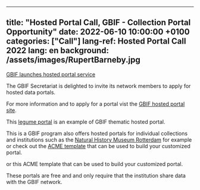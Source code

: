 

---
title:  "Hosted Portal Call, GBIF - Collection Portal Opportunity"
date:   2022-06-10 10:00:00 +0100
categories: ["Call"]
lang-ref: Hosted Portal Call 2022
lang: en
background: /assets/images/RupertBarneby.jpg
---


[GBIF launches hosted portal service](https://www.gbif.org/news/5D3ijLXMbpiZDBj0y0z1J/gbif-launches-hosted-portal-service)

The GBIF Secretariat is delighted to invite its network members to apply for hosted data portals.

For more information and to apply for a portal vist the [GBIF hosted portal site](https://www.gbif.org/hosted-portals).

This [legume portal](https://www.legumedata.org/) is an  example of GBIF thematic hosted portal. 

This is a GBIF program also offers hosted portals for individual collections and institutions such as the [Natural History Museum Rotterdam](https://specimens.hetnatuurhistorisch.nl/) for example or check out the [ACME template](https://hp-nhc-template.gbif-staging.org/) that can  be used to build your customized portal.

or this ACME template that can  be used to build your customized portal.  

These portals are  free and and only require that the institution share data with the GBIF network.
